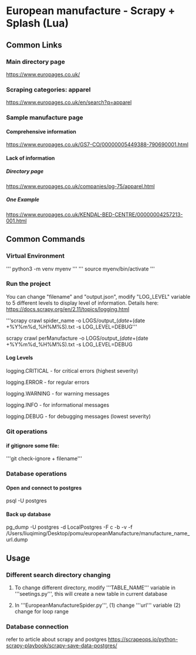 # European manufacture - Scrapy + Splash (Lua)

## Common Links

### Main directory page

https://www.europages.co.uk/

### Scraping categories: apparel

https://www.europages.co.uk/en/search?q=apparel

### Sample manufacture page

#### Comprehensive information

https://www.europages.co.uk/GS7-CO/00000005449388-790690001.html

#### Lack of information

##### Directory page

https://www.europages.co.uk/companies/pg-75/apparel.html

##### One Example

https://www.europages.co.uk/KENDAL-BED-CENTRE/00000004257213-001.html

## Common Commands

### Virtual Environment

'''
python3 -m venv myenv
'''
'''
source myenv/bin/activate
'''

### Run the project

You can change "filename" and "output.json", modify "LOG_LEVEL" variable to 5 different levels to display level of information. Details here: https://docs.scrapy.org/en/2.11/topics/logging.html

'''scrapy crawl spider_name -o LOGS/output_$(date +%Y%m%d*%H%M%S).json -s LOG_FILE=LOGS/log_$(date +%Y%m%d\_%H%M%S).txt -s LOG_LEVEL=DEBUG'''

scrapy crawl perManufacture -o LOGS/output_$(date +%Y%m%d*%H%M%S).json -s LOG_FILE=LOGS/log_$(date +%Y%m%d\_%H%M%S).txt -s LOG_LEVEL=DEBUG

#### Log Levels

logging.CRITICAL - for critical errors (highest severity)

logging.ERROR - for regular errors

logging.WARNING - for warning messages

logging.INFO - for informational messages

logging.DEBUG - for debugging messages (lowest severity)

### Git operations

#### if gitignore some file:

'''git check-ignore + filename'''

### Database operations

#### Open and connect to postgres

psql -U postgres

#### Back up database

pg_dump -U postgres -d LocalPostgres -F c -b -v -f /Users/liuqiming/Desktop/pomu/europeanManufacture/manufacture_name_url.dump

## Usage

### Different search directory changing

1. To change different directory, modify '''TABLE_NAME''' variable in '''seetings.py''', this will create a new table in current database

2. In '''EuropeanManufactureSpider.py''',
   (1) change '''url''' variable
   (2) change for loop range

####

### Database connection

refer to article about scrapy and postgres
https://scrapeops.io/python-scrapy-playbook/scrapy-save-data-postgres/
